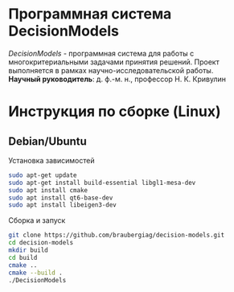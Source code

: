 # Программная система DecisionModels
*DecisionModels* - программная система для работы с многокритериальными задачами принятия решений.
Проект выполняется в рамках научно-исследовательской работы. <br>
**Научный руководитель**:
д. ф.-м. н., профессор Н. К. Кривулин 
# Инструкция по сборке (Linux)
## Debian/Ubuntu

Установка зависимостей
```bash
sudo apt-get update
sudo apt-get install build-essential libgl1-mesa-dev
sudo apt install cmake 
sudo apt install qt6-base-dev 
sudo apt install libeigen3-dev
```
Сборка и запуск
```bash
git clone https://github.com/braubergiag/decision-models.git
cd decision-models
mkdir build
cd build
cmake ..
cmake --build .
./DecisionModels
```